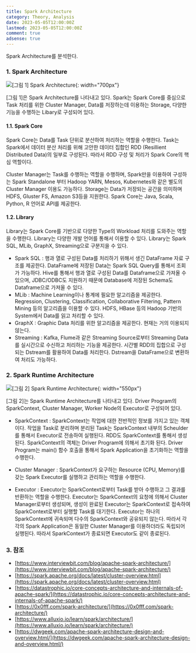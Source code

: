 ```yaml
---
title: Spark Architecture
category: Theory, Analysis
date: 2023-05-05T12:00:00Z
lastmod: 2023-05-05T12:00:00Z
comment: true
adsense: true
---
```


Spark Architecture를 분석한다.

### 1. Spark Architecture

![[그림 1] Spark Architecture]({{site.baseurl}}/images/theory_analysis/Spark_Architecture/Spark_Architecture.PNG){: width="700px"}

[그림 1]은 Spark Architecture를 나타내고 있다. Spark는 Spark Core를 중심으로 Task 처리를 위한 Cluster Manager, Data를 저장하는데 이용하는 Storage, 다양한 기능을 수행하는 Libary로 구성되어 있다.

#### 1.1. Spark Core

Spark Core는 Data를 Task 단위로 분산하여 처리하는 역할을 수행한다. Task는 Spark에서 데이터 분산 처리를 위해 고안한 데이터 집합인 RDD (Resillient Distributed Data)의 일부로 구성된다. 따라서 RDD 구성 및 처리가 Spark Core의 핵심 역할이다.

Cluster Manager는 Task를 수행하는 역할을 수행하며, Spark만을 이용하여 구성하는 Spark Standalone 부터 Hadoop YARN, Mesos, Kubernetes와 같은 별도의 Cluster Manager 이용도 가능하다. Storage는 Data가 저장되는 공간을 의미하며 HDFS, Gluster FS, Amazon S3등을 지원한다. Spark Core는 Java, Scala, Python, R 언어로 API를 제공한다.

#### 1.2. Library

Library는 Spark Core를 기반으로 다양한 Type의 Workload 처리를 도와주는 역할을 수행한다. Library는 다양한 개발 언어를 통해서 이용할 수 있다. Library는 Spark SQL, MLib, GraphX, Streaming으로 구분지을 수 있다.

* Spark SQL : 행과 열로 구성된 Data를 처리하기 위해서 생긴 DataFrame 자료 구조를 제공한다. DataFrame에 저장된 Data는 Spark SQL Query를 통해서 조회가 가능하다. Hive를 통해서 행과 열로 구성된 Data를 Dataframe으로 가져올 수 있으며, JDBC/ODBC도 지원하기 때문에 Database에 저장된 Schema도 Dataframe으로 가져올 수 있다.
* MLib : Machine Learning이나 통계에 필요한 알고리즘을 제공한다. Regression, Clustering, Classification, Collaborative Filtering, Pattern Mining 등의 알고리즘을 이용할 수 있다. HDFS, HBase 등의 Hadoop 기반의 System에서 Data를 읽고 처리할 수 있다.
* GraphX : Graphic Data 처리를 위한 알고리즘을 제공한다. 현재는 거의 이용되지 않는다.
* Streaming : Kafka, Flume과 같은 Streaming Source로부터 Streaming Data를 실시간으로 수신하고 처리하는 기능을 제공한다. 시간별 RDD의 집합으로 구성되는 Dstream를 활용하여 Data를 처리한다. Dstream을 DataFrame으로 변환하여 처리도 가능하다.

### 2. Spark Runtime Architecture

![[그림 2] Spark Runtime Architecture]({{site.baseurl}}/images/theory_analysis/Spark_Architecture/Spark_Runtime_Architecture.PNG){: width="550px"}

[그림 2]는 Spark Runtime Architecture를 나타내고 있다. Driver Program의 SparkContext, Cluster Manager, Worker Node의 Executor로 구성되어 있다.

* SparkContext : SparkContext는 작업에 대한 전반적인 정보를 가지고 있는 객체이다. 작업을 Task로 분리하며 분리된 Task는 SparkContext 내부의 Scheulder를 통해서 Executor로 전송하여 실행된다. RDD도 SparkContext를 통해서 생성된다. SparkContext의 객체는 Driver Program에 의해서 초기화 된다. Driver Program는 main() 함수 호출을 통해서 Spark Application을 초기화하는 역할을 수행한다.

* Cluster Manager : SparkContext가 요구하는 Resource (CPU, Memory)를 갖는 Spark Executor를 실행하고 관리하는 역할을 수행한다.

* Executor : Executor는 SparkContext로부터 Task를 받아 수행하고 그 결과를 반환하는 역할을 수행한다. Executor는 SparkContext의 요청에 의해서 Cluster Manager로부터 생성되며, 생성이 완료된 Executor는 SparkContext로 접속하여 SparkContext로부터 실행할 Task를 대기한다. Executor는 하나의 SparkContext에 귀속되며 다수의 SparkContext와 공유되지 않는다. 따라서 각각의 Spark Application은 동일한 Cluster Manager를 이용하더라도 독립되어 실행된다. 따라서 SparkContext가 종료되면 Executor도 같이 종료된다.

### 3. 참조

* [https://www.interviewbit.com/blog/apache-spark-architecture/](https://www.interviewbit.com/blog/apache-spark-architecture/)
* [https://spark.apache.org/docs/latest/cluster-overview.html](https://spark.apache.org/docs/latest/cluster-overview.html)
* [https://datastrophic.io/core-concepts-architecture-and-internals-of-apache-spark/](https://datastrophic.io/core-concepts-architecture-and-internals-of-apache-spark/)
* [https://0x0fff.com/spark-architecture/](https://0x0fff.com/spark-architecture/)
* [https://www.alluxio.io/learn/spark/architecture/](https://www.alluxio.io/learn/spark/architecture/)
* [https://dwgeek.com/apache-spark-architecture-design-and-overview.html/](https://dwgeek.com/apache-spark-architecture-design-and-overview.html/)
